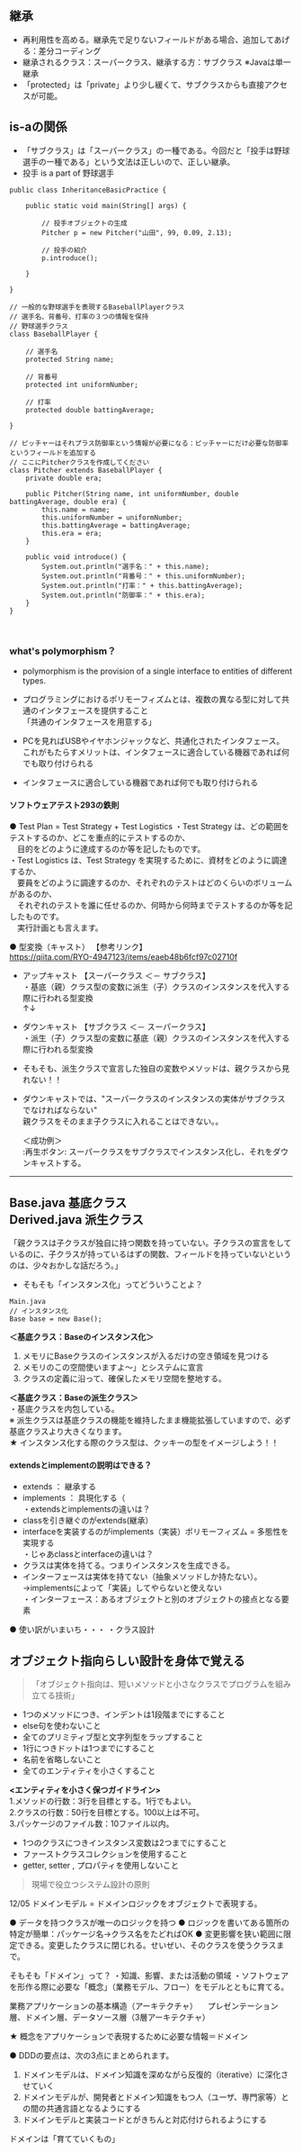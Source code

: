 ## 継承
- 再利用性を高める。継承先で足りないフィールドがある場合、追加してあげる：差分コーディング
- 継承されるクラス：スーパークラス、継承する方：サブクラス ※Javaは単一継承
- 「protected」は「private」より少し緩くて、サブクラスからも直接アクセスが可能。

## is-aの関係
- 「サブクラス」は「スーパークラス」の一種である。今回だと「投手は野球選手の一種である」という文法は正しいので、正しい継承。
- 投手 is a part of 野球選手

```
public class InheritanceBasicPractice {

	public static void main(String[] args) {

		// 投手オブジェクトの生成
		Pitcher p = new Pitcher("山田", 99, 0.09, 2.13);

		// 投手の紹介
		p.introduce();

	}

}

// 一般的な野球選手を表現するBaseballPlayerクラス
// 選手名、背番号、打率の３つの情報を保持
// 野球選手クラス
class BaseballPlayer {

	// 選手名
	protected String name;

	// 背番号
	protected int uniformNumber;

	// 打率
	protected double battingAverage;

}

// ピッチャーはそれプラス防御率という情報が必要になる：ピッチャーにだけ必要な防御率というフィールドを追加する
// ここにPitcherクラスを作成してください
class Pitcher extends BaseballPlayer {
	private double era;

	public Pitcher(String name, int uniformNumber, double battingAverage, double era) {
		this.name = name;
		this.uniformNumber = uniformNumber;
		this.battingAverage = battingAverage;
		this.era = era;
	}

	public void introduce() {
		System.out.println("選手名：" + this.name);
		System.out.println("背番号：" + this.uniformNumber);
		System.out.println("打率：" + this.battingAverage);
		System.out.println("防御率：" + this.era);
	}
}



```

### what's polymorphism？
- polymorphism is the provision of a single interface to entities of different types.

- プログラミングにおけるポリモーフィズムとは、複数の異なる型に対して共通のインタフェースを提供すること  
「共通のインタフェースを用意する」
- PCを見ればUSBやイヤホンジャックなど、共通化されたインタフェース。
  これがもたらすメリットは、インタフェースに適合している機器であれば何でも取り付けられる
- インタフェースに適合している機器であれば何でも取り付けられる

#### ソフトウェアテスト293の鉄則
● Test Plan = Test Strategy + Test Logistics
・Test Strategy は、どの範囲をテストするのか、どこを重点的にテストするのか、  
　目的をどのように達成するのか等を記したものです。  
・Test Logistics は、Test Strategy を実現するために、資材をどのように調達するか、  
　要員をどのように調達するのか、それぞれのテストはどのくらいのボリュームがあるのか、  
　それぞれのテストを誰に任せるのか、何時から何時までテストするのか等を記したものです。  
　実行計画とも言えます。   

● 型変換（キャスト）
【参考リンク】  
https://qiita.com/RYO-4947123/items/eaeb48b6fcf97c02710f  
- アップキャスト 【スーパークラス ＜－ サブクラス】  
・基底（親）クラス型の変数に派生（子）クラスのインスタンスを代入する際に行われる型変換  
↑↓
- ダウンキャスト 【サブクラス ＜－ スーパークラス】  
・派生（子）クラス型の変数に基底（親）クラスのインスタンスを代入する際に行われる型変換  
- そもそも、派生クラスで宣言した独自の変数やメソッドは、親クラスから見れない！！  
- ダウンキャストでは、"スーパークラスのインスタンスの実体がサブクラスでなければならない"  
  親クラスをそのまま子クラスに入れることはできない。。  

  ＜成功例＞  
  :再生ボタン: スーパークラスをサブクラスでインスタンス化し、それをダウンキャストする。  
 -------------------------  
  Base.java 基底クラス  
  Derived.java 派生クラス    
 -------------------------
「親クラスは子クラスが独自に持つ関数を持っていない。子クラスの宣言をしているのに、子クラスが持っているはずの関数、フィールドを持っていないというのは、少々おかしな話だろう。」

- そもそも「インスタンス化」ってどういうことよ？

```
Main.java
// インスタンス化  
Base base = new Base(); 
```

**＜基底クラス：Baseのインスタンス化＞**  
1. メモリにBaseクラスのインスタンスが入るだけの空き領域を見つける  
2. メモリのこの空間使いますよ～」とシステムに宣言  
3. クラスの定義に沿って、確保したメモリ空間を整地する。  

**＜基底クラス：Baseの派生クラス＞**  
・基底クラスを内包している。  
※ 派生クラスは基底クラスの機能を維持したまま機能拡張していますので、必ず基底クラスより大きくなります。  
★ インスタンス化する際のクラス型は、クッキーの型をイメージしよう！！  

#### extendsとimplementの説明はできる？
- extends ： 継承する  
- implements ： 具現化する（  
・extendsとimplementsの違いは？  
- classを引き継ぐのがextends(継承）  
- interfaceを実装するのがimplements（実装）ポリモーフィズム = 多態性を実現する  
・じゃあclassとinterfaceの違いは？  
- クラスは実体を持てる。つまりインスタンスを生成できる。  
- インターフェースは実体を持てない（抽象メソッドしか持たない）。  
→implementsによって「実装」してやらないと使えない  
・インターフェース：あるオブジェクトと別のオブジェクトの接点となる要素  

● 使い訳がいまいち・・・
・クラス設計


## オブジェクト指向らしい設計を身体で覚える 
> 「オブジェクト指向は、短いメソッドと小さなクラスでプログラムを組み立てる技術」
- 1つのメソッドにつき、インデントは1段階までにすること  
- else句を使わないこと  
- 全てのプリミティブ型と文字列型をラップすること  
- 1行につきドットは1つまでにすること
- 名前を省略しないこと
- 全てのエンティティを小さくすること  

 **<エンティティを小さく保つガイドライン>**  
  1.メソッドの行数：3行を目標とする。1行でもよい。  
  2.クラスの行数：50行を目標とする。100以上は不可。    
  3.パッケージのファイル数：10ファイル以内。  

- 1つのクラスにつきインスタンス変数は2つまでにすること
- ファーストクラスコレクションを使用すること
- getter, setter , プロパティを使用しないこと

> 現場で役立つシステム設計の原則

12/05
ドメインモデル = ドメインロジックをオブジェクトで表現する。

● データを持つクラスが唯一のロジックを持つ
● ロジックを書いてある箇所の特定が簡単：パッケージ名→クラス名をたどればOK
● 変更影響を狭い範囲に限定できる。変更したクラスに閉じれる。せいぜい、そのクラスを使うクラスまで。

そもそも「ドメイン」って？
・知識、影響、または活動の領域
・ソフトウェアを形作る際に必要な「概念」（業務モデル、フロー）をモデルとともに育てる。

業務アプリケーションの基本構造（アーキテクチャ）
　プレゼンテーション層、ドメイン層、データソース層（3層アーキテクチャ）

★ 概念をアプリケーションで表現するために必要な情報＝ドメイン

● DDDの要点は、次の3点にまとめられます。

1. ドメインモデルは、ドメイン知識を深めながら反復的（iterative）に深化させていく
2. ドメインモデルが、開発者とドメイン知識をもつ人（ユーザ、専門家等）との間の共通言語となるようにする
3. ドメインモデルと実装コードとがきちんと対応付けられるようにする

ドメインは「育てていくもの」
